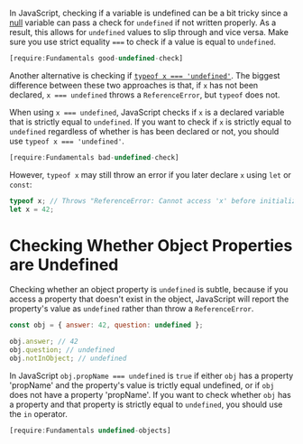 In JavaScript, checking if a variable is undefined can be a bit tricky since
a [null](/tutorials/fundamentals/null) variable can pass a check for `undefined` if not written properly.
As a result, this allows for `undefined` values to slip through and vice versa. Make sure you use strict equality `===` to check if a value is
equal to `undefined`.

```javascript
[require:Fundamentals good-undefined-check]
```

Another alternative is checking if [`typeof x === 'undefined'`](/tutorials/fundamentals/typeof). The
biggest difference between these two approaches is that, if `x` has not been declared, `x === undefined` throws
a `ReferenceError`, but `typeof` does not.

When using `x === undefined`, JavaScript checks if `x` is a declared variable
that is strictly equal to `undefined`. If you want to check if `x` is
strictly equal to `undefined` regardless of whether is has been declared
or not, you should use `typeof x === 'undefined'`.

```javascript
[require:Fundamentals bad-undefined-check]
```

However, `typeof x` may still throw an error if you later declare `x` using `let` or `const`:

```javascript
typeof x; // Throws "ReferenceError: Cannot access 'x' before initialization" because of `let`
let x = 42;
```

# Checking Whether Object Properties are Undefined

Checking whether an object property is `undefined` is subtle, because if you access
a property that doesn't exist in the object, JavaScript will report the property's value as `undefined`
rather than throw a `ReferenceError`.

```javascript
const obj = { answer: 42, question: undefined };

obj.answer; // 42
obj.question; // undefined
obj.notInObject; // undefined
```

In JavaScript `obj.propName === undefined` is `true` if either `obj` has a property 'propName' and the property's
value is trictly equal undefined, or if `obj` does not have a property 'propName'. If you want to check whether
`obj` has a property and that property is strictly equal to `undefined`, you should use the `in` operator.

```javascript
[require:Fundamentals undefined-objects]
```
